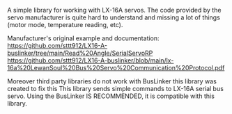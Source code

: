 A simple library for working with LX-16A servos. The code provided by the servo manufacturer is quite hard to understand and missing a lot of things (motor mode, temperature reading, etc).

Manufacturer's original example and documentation:
https://github.com/sttt912/LX16-A-buslinker/tree/main/Read%20Angle/SerialServoRP 
https://github.com/sttt912/LX16-A-buslinker/blob/main/lx-16a%20LewanSoul%20Bus%20Servo%20Communication%20Protocol.pdf

Moreover third party libraries do not work with BusLinker this library was created to fix this This library sends simple commands to LX-16A serial bus servo. Using the BusLinker IS RECOMMENDED, it is compatible with this library.